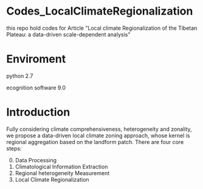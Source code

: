 # Codes_LocalClimateRegionalization
this repo hold codes for Article "Local climate Regionalization of the Tibetan Plateau: a data-driven scale-dependent analysis"
# Enviroment
python 2.7

ecognition software 9.0
# Introduction
Fully considering climate comprehensiveness, heterogeneity and zonality, we propose a data-driven local climate zoning approach, whose kernel is regional aggregation based on the landform patch. There are four core steps:

0.	Data Processing
1.	Climatological Information Extraction
2.	Regional heterogeneity Measurement
3.	Local Climate Regionalization
